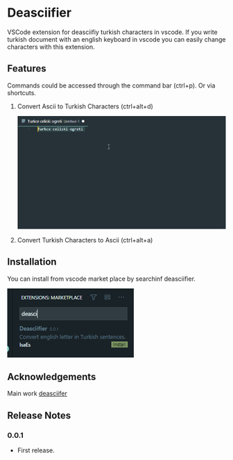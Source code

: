 # Deasciifier

VSCode extension for deasciifiy turkish characters in vscode. If you write turkish document with an english keyboard in vscode you can easily change characters with this extension.

## Features

Commands could be accessed through the command bar (ctrl+p). Or via shortcuts.

1. Convert Ascii to Turkish Characters (ctrl+alt+d)

    ![Deascii](.asset/deascii.gif)

2. Convert Turkish Characters to Ascii (ctrl+alt+a)

## Installation

You can install from vscode market place by searchinf deasciifier.

![Marketplace](.asset/marketplace.png)

## Acknowledgements

Main work [deasciifer](https://github.com/meacer/deasciifier)

## Release Notes

### 0.0.1

* First release.

